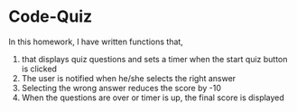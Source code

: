 # Code-Quiz
In this homework,
I have written functions that,
1. that displays quiz questions and sets a timer when the start quiz button is clicked
2. The user is notified when he/she selects the right answer 
3. Selecting the wrong answer reduces the score by -10
4. When the questions are over or timer is up, the final score is displayed 
